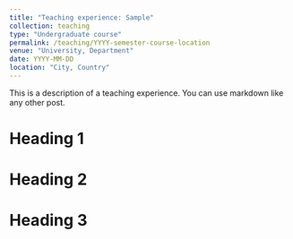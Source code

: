 ```yaml
---
title: "Teaching experience: Sample"
collection: teaching
type: "Undergraduate course"
permalink: /teaching/YYYY-semester-course-location
venue: "University, Department"
date: YYYY-MM-DD
location: "City, Country"
---
```


This is a description of a teaching experience. You can use markdown like any other post.

Heading 1
======

Heading 2
======

Heading 3
======